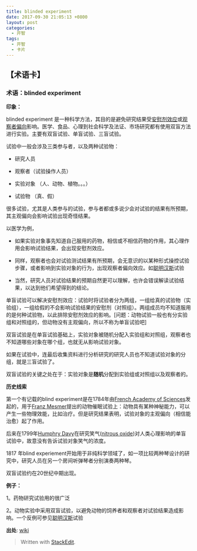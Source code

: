 ```yaml
---
title: blinded experiment
date: 2017-09-30 21:05:13 +0800
layout: post
categories:
  - 开智
tags:
  - 开智
  - 卡片
---
```


## 【术语卡】

### 术语：blinded experiment

**印象：**

blinded experiment 是一种科学方法，其目的是避免研究结果受[安慰剂效应](https://zh.wikipedia.org/wiki/%E5%AE%89%E6%85%B0%E5%8A%91%E6%95%88%E6%87%89)或[观察者偏向](https://zh.wikipedia.org/wiki/%E8%A7%82%E5%AF%9F%E8%80%85%E6%9C%9F%E6%9C%9B%E6%95%88%E5%BA%94)影响。医学、食品、心理到社会科学及法证、市场研究都有使用双盲方法进行实验。主要有双盲试验、单盲试验、三盲试验。

试验中一般会涉及三类参与者，以及两种试验物：

- 研究人员
- 观察者（试验操作人员）
- 实验对象 （人、动物、植物。。。）

- 试验物 （真、假）

很多试验，尤其是人类参与的试验，参与者都或多说少会对试验的结果有所预期，其主观偏向会影响试验出现奇怪结果。

以医学为例，

- 如果实验对象事先知道自己服用的药物，相信或不相信药物的作用，其心理作用会影响试验结果，会出现安慰剂效应。

- 同样，观察者也会对试验测试结果有所预期，会无意识的以某种形式操控试验步骤，或者影响到实验对象的行为，出现观察者偏向效应。如[聪明汉斯](https://zh.wikipedia.org/w/index.php?title=%E8%81%B0%E6%98%8E%E6%BC%A2%E6%96%AF&action=edit&redlink=1)试验

- 当然，研究人员对试验结果的预期自然更可以理解，也许会错误解读试验结果，以达到他们希望得到的结论。

单盲试验可以解决安慰剂效应：试验时将试验者分为两组，一组给真的试验物（实验组），一组给假的不会影响试验结果的安慰剂（对照组）。两组成员均不知道服用的是何种试验物，以此排除安慰剂效应的影响。[问题：动物试验一般也有分实验组和对照组的，但动物没有主观偏向，所以不称为单盲试验吧]

双盲试验是在单盲试验基础上，实验对象被随机分配入实验组和对照组，观察者也不知道哪些对象在哪个组，也就无从影响试验对象。

如果在试验中，连最后收集资料进行分析研究的研究人员也不知道试验对象的分组，就是三盲试验了。

双盲试验的关键之处在于：实验对象是**随机**分配到实验组或对照组以及观察者的。

**历史线索**

第一个有记载的blind experiment是在1784年由[French Academy of Sciences](https://en.wikipedia.org/wiki/French_Academy_of_Sciences)发起的，用于[Franz Mesmer](https://en.wikipedia.org/wiki/Franz_Mesmer)提出的动物催眠试验上：动物具有某种神秘能力，可以产生一些物理效能，比如治疗。但是研究结果表明，试验对象的主观偏向（相信能治愈）起了作用。

后来在1799年[Humphry Davy](https://en.wikipedia.org/wiki/Humphry_Davy)在研究笑气([nitrous oxide](https://en.wikipedia.org/wiki/Nitrous_oxide))对人类心理影响的单盲试验中，故意没有告诉试验对象笑气的浓度。

1817 年blind experiement开始用于非纯科学领域了，如一项比较两种琴设计的研究中，研究人员在另一个房间听弹琴者分别演奏两种琴。

双盲试验约在20世纪中期出现。

**例子：**

1。药物研究试验用的很广泛

2。动物实验中采用双盲试验，以避免动物的饲养者和观察者对试验结果造成影响。一个反例可参见[聪明汉斯](https://zh.wikipedia.org/w/index.php?title=%E8%81%B0%E6%98%8E%E6%BC%A2%E6%96%AF&action=edit&redlink=1)试验

**出处**: [wiki](https://en.wikipedia.org/wiki/Blinded_experiment)

> Written with [StackEdit](https://stackedit.io/).
